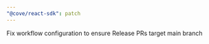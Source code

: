 ```yaml
---
"@cove/react-sdk": patch
---
```


Fix workflow configuration to ensure Release PRs target main branch